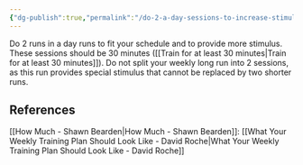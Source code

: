 ```yaml
---
{"dg-publish":true,"permalink":"/do-2-a-day-sessions-to-increase-stimulus/","created":"2024-03-05T20:35:34.000-05:00","updated":"2024-03-05T20:35:34.000-05:00"}
---
```


Do 2 runs in a day runs to fit your schedule and to provide more stimulus. These sessions should be 30 minutes ([[Train for at least 30 minutes\|Train for at least 30 minutes]]). Do not split your weekly long run into 2 sessions, as this run provides special stimulus that cannot be replaced by two shorter runs.

## References
[[How Much - Shawn Bearden\|How Much - Shawn Bearden]]:
[[What Your Weekly Training Plan Should Look Like - David Roche\|What Your Weekly Training Plan Should Look Like - David Roche]]
